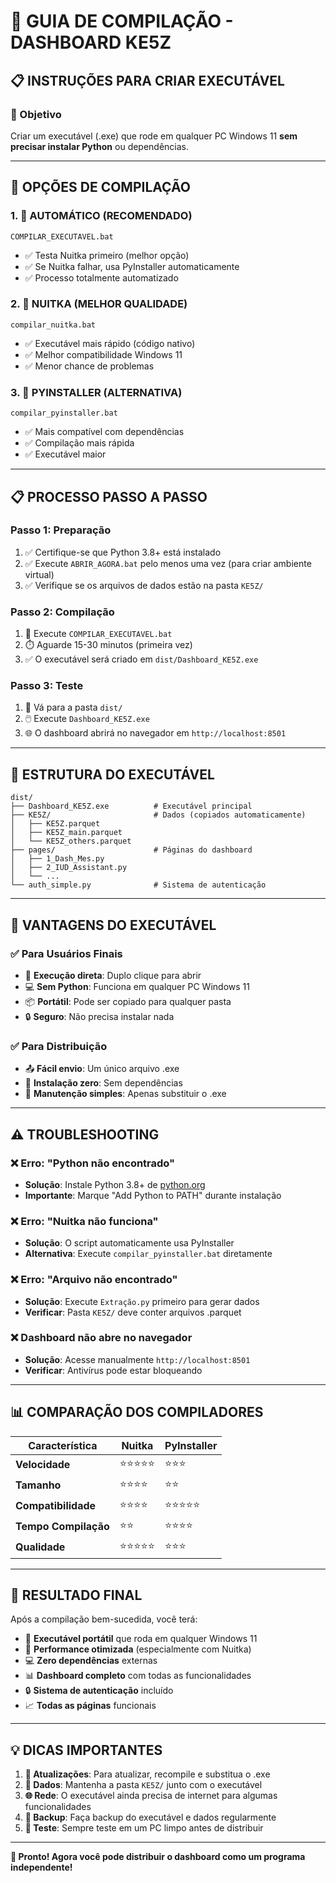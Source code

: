 # 🚀 GUIA DE COMPILAÇÃO - DASHBOARD KE5Z

## 📋 **INSTRUÇÕES PARA CRIAR EXECUTÁVEL**

### **🎯 Objetivo**
Criar um executável (.exe) que rode em qualquer PC Windows 11 **sem precisar instalar Python** ou dependências.

---

## **🔧 OPÇÕES DE COMPILAÇÃO**

### **1. 🥇 AUTOMÁTICO (RECOMENDADO)**
```batch
COMPILAR_EXECUTAVEL.bat
```
- ✅ Testa Nuitka primeiro (melhor opção)
- ✅ Se Nuitka falhar, usa PyInstaller automaticamente
- ✅ Processo totalmente automatizado

### **2. 🥈 NUITKA (MELHOR QUALIDADE)**
```batch
compilar_nuitka.bat
```
- ✅ Executável mais rápido (código nativo)
- ✅ Melhor compatibilidade Windows 11
- ✅ Menor chance de problemas

### **3. 🥉 PYINSTALLER (ALTERNATIVA)**
```batch
compilar_pyinstaller.bat
```
- ✅ Mais compatível com dependências
- ✅ Compilação mais rápida
- ✅ Executável maior

---

## **📋 PROCESSO PASSO A PASSO**

### **Passo 1: Preparação**
1. ✅ Certifique-se que Python 3.8+ está instalado
2. ✅ Execute `ABRIR_AGORA.bat` pelo menos uma vez (para criar ambiente virtual)
3. ✅ Verifique se os arquivos de dados estão na pasta `KE5Z/`

### **Passo 2: Compilação**
1. 🚀 Execute `COMPILAR_EXECUTAVEL.bat`
2. ⏱️ Aguarde 15-30 minutos (primeira vez)
3. ✅ O executável será criado em `dist/Dashboard_KE5Z.exe`

### **Passo 3: Teste**
1. 📁 Vá para a pasta `dist/`
2. 🖱️ Execute `Dashboard_KE5Z.exe`
3. 🌐 O dashboard abrirá no navegador em `http://localhost:8501`

---

## **📁 ESTRUTURA DO EXECUTÁVEL**

```
dist/
├── Dashboard_KE5Z.exe          # Executável principal
├── KE5Z/                       # Dados (copiados automaticamente)
│   ├── KE5Z.parquet
│   ├── KE5Z_main.parquet
│   └── KE5Z_others.parquet
├── pages/                      # Páginas do dashboard
│   ├── 1_Dash_Mes.py
│   ├── 2_IUD_Assistant.py
│   └── ...
└── auth_simple.py              # Sistema de autenticação
```

---

## **🎯 VANTAGENS DO EXECUTÁVEL**

### **✅ Para Usuários Finais**
- 🚀 **Execução direta**: Duplo clique para abrir
- 💻 **Sem Python**: Funciona em qualquer PC Windows 11
- 📦 **Portátil**: Pode ser copiado para qualquer pasta
- 🔒 **Seguro**: Não precisa instalar nada

### **✅ Para Distribuição**
- 📤 **Fácil envio**: Um único arquivo .exe
- 🎯 **Instalação zero**: Sem dependências
- 🔧 **Manutenção simples**: Apenas substituir o .exe

---

## **⚠️ TROUBLESHOOTING**

### **❌ Erro: "Python não encontrado"**
- **Solução**: Instale Python 3.8+ de [python.org](https://python.org/downloads)
- **Importante**: Marque "Add Python to PATH" durante instalação

### **❌ Erro: "Nuitka não funciona"**
- **Solução**: O script automaticamente usa PyInstaller
- **Alternativa**: Execute `compilar_pyinstaller.bat` diretamente

### **❌ Erro: "Arquivo não encontrado"**
- **Solução**: Execute `Extração.py` primeiro para gerar dados
- **Verificar**: Pasta `KE5Z/` deve conter arquivos .parquet

### **❌ Dashboard não abre no navegador**
- **Solução**: Acesse manualmente `http://localhost:8501`
- **Verificar**: Antivírus pode estar bloqueando

---

## **📊 COMPARAÇÃO DOS COMPILADORES**

| Característica | Nuitka | PyInstaller |
|----------------|--------|-------------|
| **Velocidade** | ⭐⭐⭐⭐⭐ | ⭐⭐⭐ |
| **Tamanho** | ⭐⭐⭐⭐ | ⭐⭐ |
| **Compatibilidade** | ⭐⭐⭐⭐ | ⭐⭐⭐⭐⭐ |
| **Tempo Compilação** | ⭐⭐ | ⭐⭐⭐⭐ |
| **Qualidade** | ⭐⭐⭐⭐⭐ | ⭐⭐⭐ |

---

## **🎉 RESULTADO FINAL**

Após a compilação bem-sucedida, você terá:

- 📁 **Executável portátil** que roda em qualquer Windows 11
- 🚀 **Performance otimizada** (especialmente com Nuitka)
- 💻 **Zero dependências** externas
- 📊 **Dashboard completo** com todas as funcionalidades
- 🔒 **Sistema de autenticação** incluído
- 📈 **Todas as páginas** funcionais

---

## **💡 DICAS IMPORTANTES**

1. **🔄 Atualizações**: Para atualizar, recompile e substitua o .exe
2. **📁 Dados**: Mantenha a pasta `KE5Z/` junto com o executável
3. **🌐 Rede**: O executável ainda precisa de internet para algumas funcionalidades
4. **💾 Backup**: Faça backup do executável e dados regularmente
5. **🔧 Teste**: Sempre teste em um PC limpo antes de distribuir

---

**🎯 Pronto! Agora você pode distribuir o dashboard como um programa independente!**
